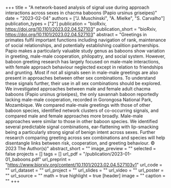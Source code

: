 ﻿+++
title = "A network-based analysis of signal use during approach interactions across sexes in chacma baboons (Papio ursinus griseipes)"
date = "2023-02-04"
authors = ["J. Muschinski", "A. Mielke", "S. Carvalho"]
publication_types = ["2"]
publication = "bioRxiv, https://doi.org/10.1101/2023.02.04.527103"
publication_short = "bioRxiv, https://doi.org/10.1101/2023.02.04.527103"
abstract = "Greetings in primates fulfil important functions including navigation of rank, maintenance of social relationships, and potentially establishing coalition partnerships. Papio makes a particularly valuable study genus as baboons show variation in greeting, male-male cooperation, philopatry, and social system. However, baboon greeting research has largely focused on male-male interactions, with female approach behaviour neglected except in relation to friendships and grunting. Most if not all signals seen in male-male greetings are also present in approaches between other sex combinations. To understand these signals further, their use in all sex combinations should be explored. We investigated approaches between male and female adult chacma baboons (Papio ursinus griseipes), the only savannah baboon reportedly lacking male-male cooperation, recorded in Gorongosa National Park, Mozambique. We compared male-male greetings with those of other baboon species, identified network clusters of co-occurring signals, and compared male and female approaches more broadly. Male-male approaches were similar to those in other baboon species. We identified several predictable signal combinations, ear-flattening with lip-smacking being a particularly strong signal of benign intent across sexes. Further research comparing greeting across sex combinations and species will help disentangle links between risk, cooperation, and greeting behaviour. © 2023 The Author(s)"
abstract_short = ""
image_preview = ""
selected = false
projects = []
tags = []
url_pdf = "/publication/2023-01-01_baboons.pdf"
url_preprint = "https://www.biorxiv.org/content/10.1101/2023.02.04.527103v1"
url_code = ""
url_dataset = ""
url_project = ""
url_slides = ""
url_video = ""
url_poster = ""
url_source = ""
math = true
highlight = true
[header]
image = ""
caption = ""
+++
